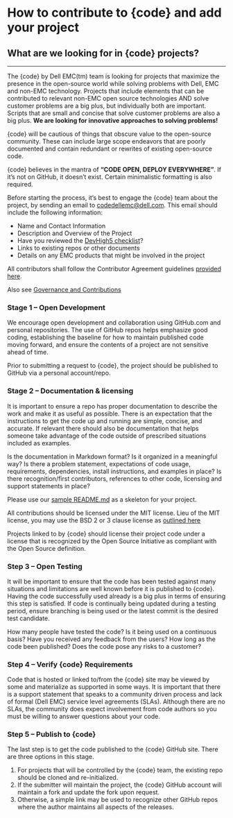 # How to contribute to {code} and add your project

## What are we looking for in {code} projects?
------------------------------------------------
The {code} by Dell EMC(tm) team is looking for projects that maximize the presence in the open-source world while solving problems with Dell, EMC and non-EMC technology. Projects that include elements that can be contributed to relevant non-EMC open source technologies AND solve customer problems are a big plus, but individually both are important. Scripts that are small and concise that solve customer problems are also a big plus. **We are looking for innovative approaches to solving problems!**

{code} will be cautious of things that obscure value to the open-source community. These can include large scope endeavors that are poorly documented and contain redundant or rewrites of existing open-source code.

{code} believes in the mantra of **“CODE OPEN, DEPLOY EVERYWHERE”**. If it’s not on GitHub, it doesn’t exist. Certain minimalistic formatting is also required.

Before starting the process, it’s best to engage the {code} team about
the project, by sending an email to [codedellemc@dell.com](mailto:codedellemc@dell.com). This email should include the following information:
* Name and Contact Information
* Description and Overview of the Project
* Have you reviewed the [DevHigh5 checklist](devhigh5.md)?
* Links to existing repos or other documents
* Details on any EMC products that might be involved in the project

All contributors shall follow the Contributor Agreement guidelines [provided here](contributor-agreement.md).

Also see [Governance and Contributions](governance-and-contributions.md)

### Stage 1 – Open Development
We encourage open development and collaboration using GitHub.com and personal repositories. The use of GitHub repos helps emphasize good coding, establishing the baseline for how to maintain published code moving forward, and ensure the contents of a project are not sensitive ahead of time.

Prior to submitting a request to {code}, the project should be published to GitHub via a personal account/repo.

### Stage 2 – Documentation & licensing
It is important to ensure a repo has proper documentation to describe the work and make it as useful as possible. There is an expectation that the instructions to get the code up and running are simple, concise, and accurate. If relevant there should also be documentation that helps someone take advantage of the code outside of prescribed situations included as examples.

Is the documentation in Markdown format?  Is it organized in a meaningful way? Is there a problem statement, expectations of code usage, requirements, dependencies, install instructions, and examples in place? Is there recognition/first contributors, references to other code, licensing and support statements in place?

Please use our [sample README.md](sample-README.md) as a skeleton for your project.

All contributions should be licensed under the MIT license.  Lieu of the MIT license, you may use the BSD 2 or 3 clause license as [outlined here](license-information.md)

Projects linked to by {code} should license their project code under a license that is recognized by the Open Source Initiative as compliant with the Open Source definition.

### Step 3 – Open Testing
It will be important to ensure that the code has been tested against many situations and limitations are well known before it is published to {code}. Having the code successfully used already is a big plus in terms of ensuring this step is satisfied.  If code is continually being updated during a testing period, ensure branching is being used or the latest commit is the desired test candidate.

How many people have tested the code? Is it being used on a continuous basis? Have you received any feedback from the users? How long as the code been published? Does the code pose any risks to a customer?

### Step 4 – Verify {code} Requirements
Code that is hosted or linked to/from the {code} site may be viewed by some and materialize as supported in some ways. It is important that there is a support statement that speaks to a community driven process and lack of formal (Dell EMC) service level agreements (SLAs). Although there are no SLAs, the community does expect involvement from code authors so you must be willing to answer questions about your code.

### Step 5 – Publish to {code}
The last step is to get the code published to the {code} GitHub site. There are three options in this stage.

1. For projects that will be controlled by the {code} team, the existing repo should be cloned and re-initialized.
2. If the submitter will maintain the project, the {code} GitHub account will maintain a fork and update the fork upon request.
3. Otherwise, a simple link may be used to recognize other GitHub repos where the author maintains all aspects of the releases.
